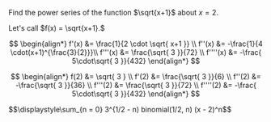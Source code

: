 Find the power series of the function $\sqrt{x+1}$ about $x=2$.

Let's call $f(x) = \sqrt{x+1}.$

$$
\begin{align*}
f'(x) &= \frac{1}{2 \cdot \sqrt{ x+1 }} \\
f''(x) &=  -\frac{1}{4 \cdot(x+1)^{\frac{3}{2}}}\\
f'''(x) &= \frac{\sqrt{ 3 }}{72} \\
f''''(x) &= -\frac{ 5\cdot\sqrt{ 3 }}{432}
\end{align*}
$$

$$
\begin{align*}
f(2) &= \sqrt{ 3 } \\
f'(2) &= \frac{\sqrt{ 3 }}{6} \\
f''(2) &= -\frac{\sqrt{ 3 }}{36} \\
f'''(2) &= \frac{\sqrt{ 3 }}{72} \\
f''''(2) &= -\frac{ 5\cdot\sqrt{ 3 }}{432}
\end{align*}
$$

$$\displaystyle\sum_{n = 0} 3^{1/2 - n) binomial(1/2, n) (x - 2)^n$$